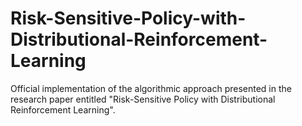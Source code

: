 # Risk-Sensitive-Policy-with-Distributional-Reinforcement-Learning
Official implementation of the algorithmic approach presented in the research paper entitled "Risk-Sensitive Policy with Distributional Reinforcement Learning".
